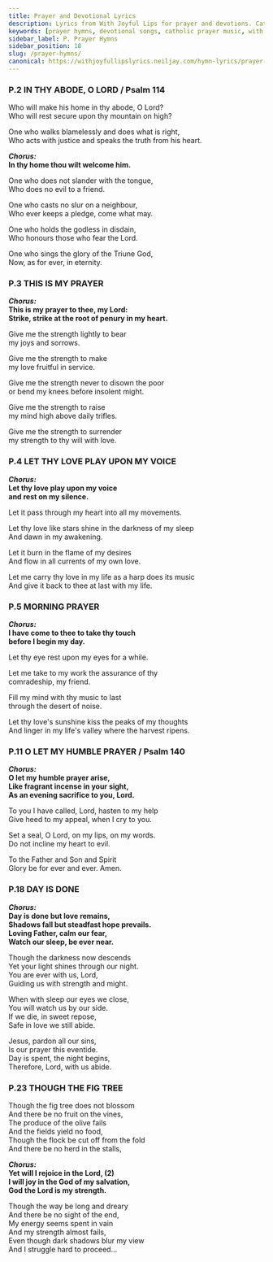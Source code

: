 ```yaml
---
title: Prayer and Devotional Lyrics
description: Lyrics from With Joyful Lips for prayer and devotions. Catholic hymns by Fr. Jean L. Mercier.
keywords: [prayer hymns, devotional songs, catholic prayer music, with joyful lips lyrics, Fr. Jean L. Mercier, worship songs]
sidebar_label: P. Prayer Hymns
sidebar_position: 18
slug: /prayer-hymns/
canonical: https://withjoyfullipslyrics.neiljay.com/hymn-lyrics/prayer-hymns/
---
```


### P.2 IN THY ABODE, O LORD / Psalm 114
Who will make his home in thy abode, O Lord?<br />
Who will rest secure upon thy mountain on high?<br />

One who walks blamelessly and does what is right,<br />
Who acts with justice and speaks the truth from his heart.<br />

***Chorus:***<br />
**In thy home thou wilt welcome him.**<br />

One who does not slander with the tongue,<br />
Who does no evil to a friend.<br />

One who casts no slur on a neighbour,<br />
Who ever keeps a pledge, come what may.<br />

One who holds the godless in disdain,<br />
Who honours those who fear the Lord.<br />

One who sings the glory of the Triune God,<br />
Now, as for ever, in eternity.<br />

### P.3 THIS IS MY PRAYER
***Chorus:***<br />
**This is my prayer to thee, my Lord:**<br />
**Strike, strike at the root of penury in my heart.**<br />

Give me the strength lightly to bear<br />
my joys and sorrows.<br />

Give me the strength to make<br />
my love fruitful in service.<br />

Give me the strength never to disown the poor<br />
or bend my knees before insolent might.<br />

Give me the strength to raise<br />
my mind high above daily trifles.<br />

Give me the strength to surrender<br />
my strength to thy will with love.<br />

### P.4 LET THY LOVE PLAY UPON MY VOICE
***Chorus:***<br />
**Let thy love play upon my voice**<br />
**and rest on my silence.**<br />

Let it pass through my heart into all my movements.<br />

Let thy love like stars shine in the darkness of my sleep<br />
And dawn in my awakening.<br />

Let it burn in the flame of my desires<br />
And flow in all currents of my own love.<br />

Let me carry thy love in my life as a harp does its music<br />
And give it back to thee at last with my life.<br />

### P.5 MORNING PRAYER
***Chorus:***<br />
**I have come to thee to take thy touch**<br />
**before I begin my day.**<br />

Let thy eye rest upon my eyes for a while.<br />

Let me take to my work the assurance of thy<br />
comradeship, my friend.<br />

Fill my mind with thy music to last<br />
through the desert of noise.<br />

Let thy love's sunshine kiss the peaks of my thoughts<br />
And linger in my life's valley where the harvest ripens.<br />

### P.11 O LET MY HUMBLE PRAYER / Psalm 140
***Chorus:***<br />
**O let my humble prayer arise,**<br />
**Like fragrant incense in your sight,**<br />
**As an evening sacrifice to you, Lord.**<br />

To you I have called, Lord, hasten to my help<br />
Give heed to my appeal, when I cry to you.<br />

Set a seal, O Lord, on my lips, on my words.<br />
Do not incline my heart to evil.<br />

To the Father and Son and Spirit<br />
Glory be for ever and ever. Amen.<br />

### P.18 DAY IS DONE
***Chorus:***<br />
**Day is done but love remains,**<br />
**Shadows fall but steadfast hope prevails.**<br />
**Loving Father, calm our fear,**<br />
**Watch our sleep, be ever near.**<br />

Though the darkness now descends<br />
Yet your light shines through our night.<br />
You are ever with us, Lord,<br />
Guiding us with strength and might.<br />

When with sleep our eyes we close,<br />
You will watch us by our side.<br />
If we die, in sweet repose,<br />
Safe in love we still abide.<br />

Jesus, pardon all our sins,<br />
Is our prayer this eventide.<br />
Day is spent, the night begins,<br />
Therefore, Lord, with us abide.<br />

### P.23 THOUGH THE FIG TREE
Though the fig tree does not blossom<br />
And there be no fruit on the vines,<br />
The produce of the olive fails<br />
And the fields yield no food,<br />
Though the flock be cut off from the fold<br />
And there be no herd in the stalls,<br />

***Chorus:***<br />
**Yet will I rejoice in the Lord, (2)**<br />
**I will joy in the God of my salvation,**<br />
**God the Lord is my strength.**<br />

Though the way be long and dreary<br />
And there be no sight of the end,<br />
My energy seems spent in vain<br />
And my strength almost fails,<br />
Even though dark shadows blur my view<br />
And I struggle hard to proceed...